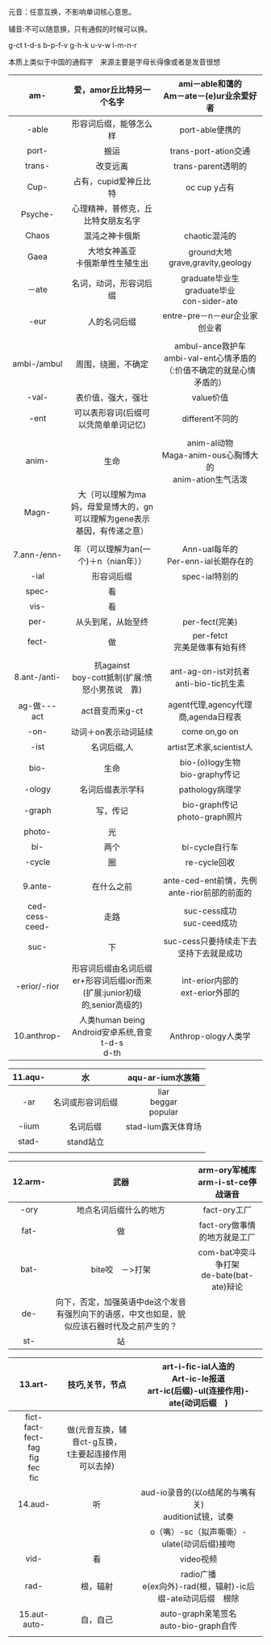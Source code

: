 元音：任意互换，不影响单词核心意思。

辅音:不可以随意换，只有通假的时候可以换。

g-ct t-d-s b-p-f-v g-h-k u-v-w l-m-n-r

本质上类似于中国的通假字　来源主要是字母长得像或者是发音很想

|               am-                |                   爱，amor丘比特另一个名字                   |        ami－able和蔼的<br />Am－ate－(e)ur业余爱好者         |
| :------------------------------: | :----------------------------------------------------------: | :----------------------------------------------------------: |
|              -able               |                    形容词后缀，能够怎么样                    |                       port-able便携的                        |
|              port-               |                             搬运                             |                     trans-port-ation交通                     |
|              trans-              |                           改变远离                           |                      trans-parent透明的                      |
|               Cup-               |                    占有，cupid爱神丘比特                     |                         oc cup y占有                         |
|             Psyche-              |              心理精神，普修克，丘比特女朋友名字              |                                                              |
|              Chaos               |                        混沌之神卡俄斯                        |                        chaotic混沌的                         |
|               Gaea               |             大地女神盖亚<br />卡俄斯单性生殖生出             |            ground大地<br />grave,gravity,geology             |
|              －ate               |                    名词，动词，形容词后缀                    |     graduate毕业生<br />graduate毕业<br />con-sider-ate      |
|               -eur               |                         人的名词后缀                         |                entre-pre－n－eur企业家创业者                 |
|                                  |                                                              |                                                              |
|           ambi-/ambul            |                      周围，绕圈，不确定                      | ambul-ance救护车<br />ambi-val-ent心情矛盾的<br />（:价值不确定的就是心情矛盾的） |
|              -val-               |                      表价值，强大，强壮                      |                          value价值                           |
|               -ent               |             可以表形容词(后缀可以凭简单单词记忆)             |                       different不同的                        |
|                                  |                                                              |                                                              |
|              anim-               |                             生命                             | anim-al动物<br />Maga-anim-ous心胸博大的<br />anim-ation生气活泼 |
|              Magn-               | 大（可以理解为ma妈，母爱是博大的，gn可以理解为gene表示基因，有传递之意） |                                                              |
|                                  |                                                              |                                                              |
|           7.ann-/enn-            |            年（可以理解为an(一个)＋n（nian年））             |           Ann-ual每年的<br />Per-enn-ial长期存在的           |
|               -ial               |                          形容词后缀                          |                        spec-ial特别的                        |
|              spec-               |                              看                              |                                                              |
|               vis-               |                              看                              |                                                              |
|               per-               |                      从头到尾，从始至终                      |                        per-fect(完美)                        |
|              fect-               |                              做                              |              per-fetct<br />完美是做事有始有终               |
|                                  |                                                              |                                                              |
|           8.ant-/anti-           |      抗against<br />boy-cott抵制(扩展:愤怒小男孩说　靠)      |         ant-ag-on-ist对抗者anti-bio-tic抗生素<br />          |
|           ag-做---act            |                       act音变而来g-ct                        |             agent代理,agency代理商,agenda日程表              |
|               -on-               |                     动词＋on表示动词延续                     |                        come on,go on                         |
|               -ist               |                         名词后缀,人                          |                   artist艺术家,scientist人                   |
|               bio-               |                             生命                             |             bio-(o)logy生物<br />bio-graphy传记              |
|              -ology              |                       名词后缀表示学科                       |                       pathology病理学                        |
|              -graph              |                           写，传记                           |              bio-graph传记<br />photo-graph照片              |
|              photo-              |                              光                              |                                                              |
|               bi-                |                             两个                             |                        bi-cycle自行车                        |
|              -cycle              |                              圈                              |                         re-cycle回收                         |
|                                  |                                                              |                                                              |
|             9.ante-              |                          在什么之前                          |      ante-ced-ent前情，先例<br />ante-rior前部的前面的       |
| ced-<br />cess-<br />ceed-<br /> |                             走路                             |             suc-cess成功<br />suc-ceed成功<br />             |
|               suc-               |                              下                              |            suc-cess只要持续走下去坚持下去就是成功            |
|           -erior/-rior           | 形容词后缀由名词后缀er+形容词后缀ior而来(扩展:junior初级的,senior高级的) |          int-erior内部的<br />ext-erior外部的<br />          |
|           10.anthrop-            |   人类human being<br />Android安卓系统,音变t-d-s<br />d-th   |                     Anthrop-ology人类学                      |

| 11.aqu- |        水        |       aqu-ar-ium水族箱        |
| :-----: | :--------------: | :---------------------------: |
|   -ar   | 名词或形容词后缀 | liar<br />beggar<br />popular |
|  -iium  |     名词后缀     |      stad-ium露天体育场       |
|  stad-  |    stand站立     |                               |
|         |                  |                               |

| 12.arm- |                             武器                             |       arm-ory军械库<br />arm-i-st-ce停战谐音        |
| :-----: | :----------------------------------------------------------: | :-------------------------------------------------: |
|  -ory   |                    地点名词后缀什么的地方                    |                    fact-ory工厂                     |
|  fat-   |                              做                              |            fact-ory做事情的地方就是工厂             |
|  bat-   |                       bite咬　－>打架                        | com-bat冲突斗争打架<br />de-bate(bat-ate)辩论<br /> |
|   de-   | 向下，否定，加强英语中de这个发音有强烈向下的语感，中文也如是，貌似应该石器时代及之前产生的？ |                                                     |
|   st-   |                              站                              |                                                     |

|                           13.art-                            |                      技巧,关节，节点                      | art-i-fic-ial人造的<br />Art-ic-le报道<br />art-ic(后缀)-ul(连接作用)-ate(动词后缀　) |
| :----------------------------------------------------------: | :-------------------------------------------------------: | :----------------------------------------------------------: |
| fict-<br />fact-<br />fect-<br />fag<br />fig<br />fec<br />fic<br /> | 做(元音互换，辅音ct-g互换，<br />t主要起连接作用可以去掉) |                                                              |
|                           14.aud-                            |                            听                             |   aud-io录音的(以o结尾的与嘴有关)<br />audition试镜，试奏    |
|                                                              |                                                           |          o（嘴）-sc（拟声嘶嘶）-ulate(动词后缀)接吻          |
|                             vid-                             |                            看                             |                          video视频                           |
|                             rad-                             |                         根，辐射                          | radio广播<br />e(ex向外)-rad(根，辐射)-ic后缀-ate动词后缀　根除 |
|                         15.aut-auto-                         |                         自，自己                          |       auto-graph亲笔签名<br />auto-bio-graph自传<br />       |
|                                                              |                                                           |                                                              |

